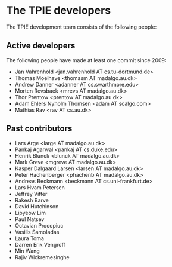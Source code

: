 The TPIE developers
===================

The TPIE development team consists of the following people:

Active developers
-----------------
The following people have made at least one commit since 2009:

 * Jan Vahrenhold &lt;jan.vahrenhold AT cs.tu-dortmund.de&gt;
 * Thomas Moelhave &lt;thomasm AT madalgo.au.dk&gt;
 * Andrew Danner &lt;adanner AT cs.swarthmore.edu&gt;
 * Morten Revsbaek &lt;mrevs AT madalgo.au.dk&gt;
 * Thor Prentow &lt;prentow AT madalgo.au.dk&gt;
 * Adam Ehlers Nyholm Thomsen &lt;adam AT scalgo.com&gt;
 * Mathias Rav &lt;rav AT cs.au.dk&gt;

Past contributors
-----------------

 * Lars Arge &lt;large AT madalgo.au.dk&gt;
 * Pankaj Agarwal &lt;pankaj AT cs.duke.edu&gt;
 * Henrik Blunck &lt;blunck AT madalgo.au.dk&gt;
 * Mark Greve &lt;mgreve AT madalgo.au.dk&gt;
 * Kasper Dalgaard Larsen &lt;larsen AT madalgo.au.dk&gt;
 * Peter Hachenberger &lt;phachenb AT madalgo.au.dk&gt;
 * Andreas Beckmann &lt;beckmann AT cs.uni-frankfurt.de&gt;
 * Lars Hvam Petersen
 * Jeffrey Vitter
 * Rakesh Barve
 * David Hutchinson
 * Lipyeow Lim
 * Paul Natsev
 * Octavian Procopiuc
 * Vasilis Samoladas
 * Laura Toma
 * Darren Erik Vengroff
 * Min Wang
 * Rajiv Wickremesinghe

